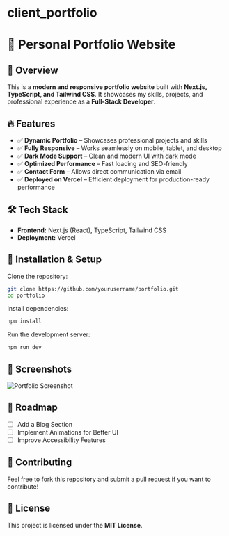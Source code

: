 # client_portfolio

# 🚀 Personal Portfolio Website

## 🌟 Overview
This is a **modern and responsive portfolio website** built with **Next.js, TypeScript, and Tailwind CSS**. It showcases my skills, projects, and professional experience as a **Full-Stack Developer**.

## 🔥 Features
- ✅ **Dynamic Portfolio** – Showcases professional projects and skills
- ✅ **Fully Responsive** – Works seamlessly on mobile, tablet, and desktop
- ✅ **Dark Mode Support** – Clean and modern UI with dark mode
- ✅ **Optimized Performance** – Fast loading and SEO-friendly
- ✅ **Contact Form** – Allows direct communication via email
- ✅ **Deployed on Vercel** – Efficient deployment for production-ready performance

## 🛠️ Tech Stack
- **Frontend:** Next.js (React), TypeScript, Tailwind CSS
- **Deployment:** Vercel

## 🎯 Installation & Setup
Clone the repository:
```sh
git clone https://github.com/yourusername/portfolio.git
cd portfolio
```

Install dependencies:
```sh
npm install
```

Run the development server:
```sh
npm run dev
```

## 📸 Screenshots
![Portfolio Screenshot](link-to-image)

## 📌 Roadmap
- [ ] Add a Blog Section
- [ ] Implement Animations for Better UI
- [ ] Improve Accessibility Features

## 🤝 Contributing
Feel free to fork this repository and submit a pull request if you want to contribute!

## 📜 License
This project is licensed under the **MIT License**.
